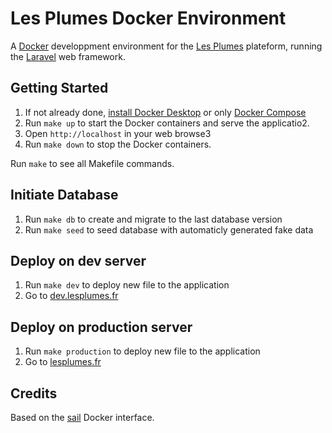 # Les Plumes Docker Environment

A [Docker](https://www.docker.com/) developpment environment for the [Les Plumes](https://lesplumes.fr/) plateform, running the [Laravel](https://laravel.com) web framework.

## Getting Started

1. If not already done, [install Docker Desktop](https://docs.docker.com/desktop/mac/install/) or only [Docker Compose](https://docs.docker.com/compose/install/)
2. Run `make up` to start the Docker containers and serve the applicatio2.
3. Open `http://localhost` in your web browse3
4. Run `make down` to stop the Docker containers.

Run `make` to see all Makefile commands.

## Initiate Database

1. Run `make db` to create and migrate to the last database version
2. Run `make seed` to seed database with automaticly generated fake data

## Deploy on dev server

1. Run `make dev` to deploy new file to the application
2. Go to [dev.lesplumes.fr](https://dev.lesplumes.fr)

## Deploy on production server

1. Run `make production` to deploy new file to the application
2. Go to [lesplumes.fr](https://lesplumes.fr)

## Credits

Based on the [sail](https://laravel.com/docs/11.x/sail) Docker interface.